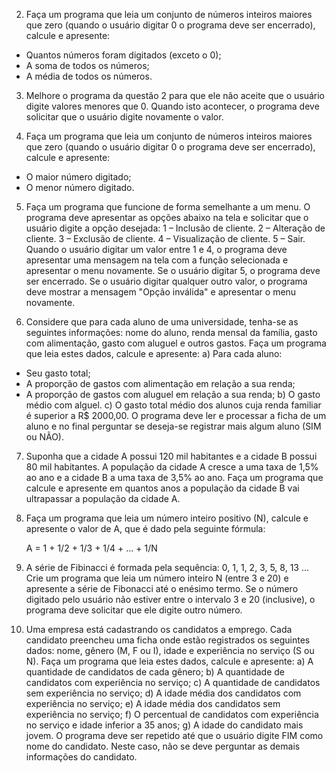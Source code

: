 2) Faça um programa que leia um conjunto de números inteiros maiores que zero (quando
o usuário digitar 0 o programa deve ser encerrado), calcule e apresente:
- Quantos números foram digitados (exceto o 0);
- A soma de todos os números;
- A média de todos os números.

3) Melhore o programa da questão 2 para que ele não aceite que o usuário digite valores
menores que 0. Quando isto acontecer, o programa deve solicitar que o usuário digite
novamente o valor.

4) Faça um programa que leia um conjunto de números inteiros maiores que zero (quando
o usuário digitar 0 o programa deve ser encerrado), calcule e apresente:
- O maior número digitado;
- O menor número digitado.

5) Faça um programa que funcione de forma semelhante a um menu. O programa deve
apresentar as opções abaixo na tela e solicitar que o usuário digite a opção desejada:
1 – Inclusão de cliente.
2 – Alteração de cliente.
3 – Exclusão de cliente.
4 – Visualização de cliente.
5 – Sair.
Quando o usuário digitar um valor entre 1 e 4, o programa deve apresentar uma
mensagem na tela com a função selecionada e apresentar o menu novamente. Se o
usuário digitar 5, o programa deve ser encerrado. Se o usuário digitar qualquer outro
valor, o programa deve mostrar a mensagem "Opção inválida" e apresentar o menu
novamente.

6) Considere que para cada aluno de uma universidade, tenha-se as seguintes
informações: nome do aluno, renda mensal da família, gasto com alimentação, gasto com
aluguel e outros gastos. Faça um programa que leia estes dados, calcule e apresente:
a) Para cada aluno:
- Seu gasto total;
- A proporção de gastos com alimentação em relação a sua renda;
- A proporção de gastos com aluguel em relação a sua renda;
b) O gasto médio com alguel.
c) O gasto total médio dos alunos cuja renda familiar é superior a R$ 2000,00.
O programa deve ler e processar a ficha de um aluno e no final perguntar se
deseja-se registrar mais algum aluno (SIM ou NÃO).

7) Suponha que a cidade A possui 120 mil habitantes e a cidade B possui 80 mil
habitantes. A população da cidade A cresce a uma taxa de 1,5% ao ano e a cidade B a
uma taxa de 3,5% ao ano. Faça um programa que calcule e apresente em quantos anos a
população da cidade B vai ultrapassar a população da cidade A.

8) Faça um programa que leia um número inteiro positivo (N), calcule e apresente o valor
de A, que é dado pela seguinte fórmula:

    A = 1 + 1/2 + 1/3 + 1/4 + ... + 1/N

9) A série de Fibinacci é formada pela sequência: 0, 1, 1, 2, 3, 5, 8, 13 ...
Crie um programa que leia um número inteiro N (entre 3 e 20) e apresente a série de
Fibonacci até o enésimo termo. Se o número digitado pelo usuário não estiver entre o
intervalo 3 e 20 (inclusive), o programa deve solicitar que ele digite outro número.

10) Uma empresa está cadastrando os candidatos a emprego. Cada candidato preencheu
uma ficha onde estão registrados os seguintes dados: nome, gênero (M, F ou I), idade e
experiência no serviço (S ou N).
Faça um programa que leia estes dados, calcule e apresente:
a) A quantidade de candidatos de cada gênero;
b) A quantidade de candidatos com experiência no serviço;
c) A quantidade de candidatos sem experiência no serviço;
d) A idade média dos candidatos com experiência no serviço;
e) A idade média dos candidatos sem experiência no serviço;
f) O percentual de candidatos com experiência no serviço e idade inferior a 35 anos;
g) A idade do candidato mais jovem.
O programa deve ser repetido até que o usuário digite FIM como nome do candidato.
Neste caso, não se deve perguntar as demais informações do candidato.
